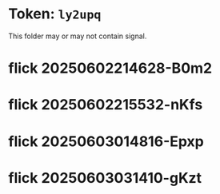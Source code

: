 # Token: `ly2upq`

This folder may or may not contain signal.
# flick 20250602214628-B0m2
# flick 20250602215532-nKfs
# flick 20250603014816-Epxp
# flick 20250603031410-gKzt
